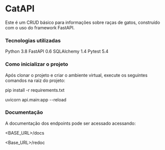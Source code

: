 # CatAPI

Este é um CRUD básico para informações sobre raças de gatos, construído com o uso do framework FastAPI.

### Tecnologias utilizadas

Python 3.8
FastAPI 0.6
SQLAlchemy 1.4
Pytest 5.4

### Como inicializar o projeto

Após clonar o projeto e criar o ambiente virtual, execute os seguintes comandos na raiz do projeto:

pip install -r requirements.txt

uvicorn api.main:app --reload

### Documentação

A documentação dos endpoints pode ser acessado acessando:

<BASE_URL>/docs

<Base_URL>/redoc
